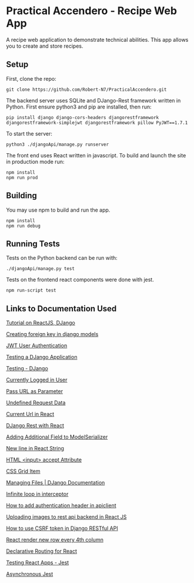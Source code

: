 # Practical Accendero - Recipe Web App
A recipe web application to demonstrate technical abilities. This app allows you to create and store recipes.

## Setup
First, clone the repo:
```
git clone https://github.com/Robert-N7/PracticalAccendero.git
```

The backend server uses SQLite and DJango-Rest framework written in Python. First ensure python3 and pip are installed, then run:
```
pip install django django-cors-headers djangorestframework djangorestframework-simplejwt djangorestframework pillow PyJWT==1.7.1
``` 
To start the server:
```
python3 ./djangoApi/manage.py runserver
```
The front end uses React written in javascript. To build and launch the site in production mode run: 
```
npm install
npm run prod
```

## Building
You may use npm to build and run the app.
```
npm install
npm run debug
```

## Running Tests
Tests on the Python backend can be run with:
```
./djangoApi/manage.py test
```
Tests on the frontend react components were done with jest.
```
npm run-script test
```

## Links to Documentation Used
[Tutorial on ReactJS, DJango](https://www.youtube.com/watch?v=f5ygXQKF6M8)

[Creating foreign key in django models](https://docs.djangoproject.com/en/3.1/topics/db/examples/many_to_one/)

[JWT User Authentication](https://hackernoon.com/110percent-complete-jwt-authentication-with-django-and-react-2020-iejq34ta)

[Testing a DJango Application](https://developer.mozilla.org/en-US/docs/Learn/Server-side/Django/Testing)

[Testing - DJango](https://www.django-rest-framework.org/api-guide/testing/)

[Currently Logged in User](https://stackoverflow.com/questions/1477319/in-django-how-do-i-know-the-currently-logged-in-user)

[Pass URL as Parameter](https://stackoverflow.com/questions/52188784/pass-a-url-as-parameter-in-django-urls)

[Undefined Request Data](https://stackoverflow.com/questions/48189532/get-request-with-axios-returning-undefined)

[Current Url in React](https://surajsharma.net/blog/current-url-in-react)

[DJango Rest with React](https://www.valentinog.com/blog/drf/#django-rest-with-react-the-react-frontend)

[Adding Additional Field to ModelSerializer](https://stackoverflow.com/questions/18396547/django-rest-framework-adding-additional-field-to-modelserializer)

[New line in React String](https://forum.freecodecamp.org/t/newline-in-react-string-solved/68484)

[HTML \<input\> accept Attribute](https://www.w3schools.com/tags/att_input_accept.asp)

[CSS Grid Item](https://www.w3schools.com/css/tryit.asp?filename=trycss_grid_item)

[Managing Files | DJango Documentation](https://docs.djangoproject.com/en/dev/topics/files/)

[Infinite loop in interceptor](https://stackoverflow.com/questions/30607750/infinite-loop-in-interceptor)

[How to add authentication header in apiclient](https://stackoverflow.com/questions/50678609/how-to-add-authentication-token-in-header-of-apiclient-in-django-rest-framewo)

[Uploading images to rest api backend in React JS](https://medium.com/@emeruchecole9/uploading-images-to-rest-api-backend-in-react-js-b931376b5833)

[How to use CSRF token in Django RESTful API](https://stackoverflow.com/questions/50732815/how-to-use-csrf-token-in-django-restful-api-and-react)

[React render new row every 4th column](https://stackoverflow.com/questions/42391499/react-render-new-row-every-4th-column)

[Declarative Routing for React](https://reactrouter.com/web/example/auth-workflow)

[Testing React Apps - Jest](https://jestjs.io/docs/25.x/tutorial-react)

[Asynchronous Jest](https://jestjs.io/docs/asynchronous)